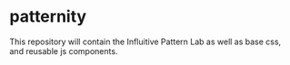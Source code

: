 # patternity
This repository will contain the Influitive Pattern Lab as well as base css, and reusable js components.
